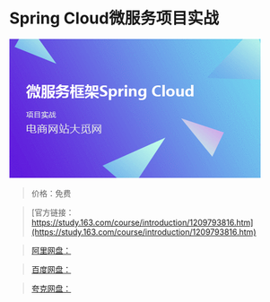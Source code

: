 # Spring Cloud微服务项目实战

![img](../../../assets/study163/free/e7dc882f3d8a4234957ed8dccc1c9f19.png)

> 价格：免费

> [官方链接：https://study.163.com/course/introduction/1209793816.htm](https://study.163.com/course/introduction/1209793816.htm)

> [阿里网盘：]()

> [百度网盘：]()

> [夸克网盘：]()
